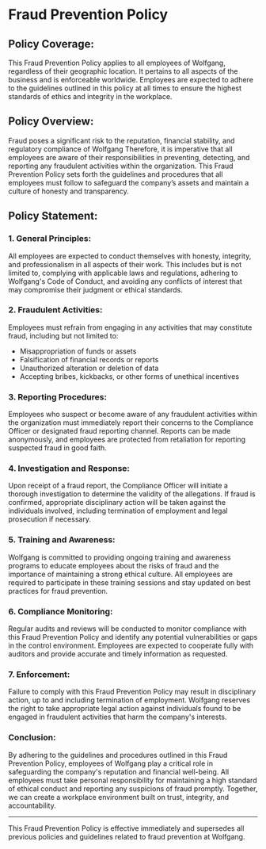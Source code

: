 # Fraud Prevention Policy

## Policy Coverage:

This Fraud Prevention Policy applies to all employees of Wolfgang, regardless of their geographic location. It pertains to all aspects of the business and is enforceable worldwide. Employees are expected to adhere to the guidelines outlined in this policy at all times to ensure the highest standards of ethics and integrity in the workplace.

## Policy Overview:

Fraud poses a significant risk to the reputation, financial stability, and regulatory compliance of Wolfgang Therefore, it is imperative that all employees are aware of their responsibilities in preventing, detecting, and reporting any fraudulent activities within the organization. This Fraud Prevention Policy sets forth the guidelines and procedures that all employees must follow to safeguard the company’s assets and maintain a culture of honesty and transparency.

## Policy Statement:

### 1. General Principles:

All employees are expected to conduct themselves with honesty, integrity, and professionalism in all aspects of their work. This includes but is not limited to, complying with applicable laws and regulations, adhering to Wolfgang's Code of Conduct, and avoiding any conflicts of interest that may compromise their judgment or ethical standards.

### 2. Fraudulent Activities:

Employees must refrain from engaging in any activities that may constitute fraud, including but not limited to:

- Misappropriation of funds or assets
- Falsification of financial records or reports
- Unauthorized alteration or deletion of data
- Accepting bribes, kickbacks, or other forms of unethical incentives

### 3. Reporting Procedures:

Employees who suspect or become aware of any fraudulent activities within the organization must immediately report their concerns to the Compliance Officer or designated fraud reporting channel. Reports can be made anonymously, and employees are protected from retaliation for reporting suspected fraud in good faith.

### 4. Investigation and Response:

Upon receipt of a fraud report, the Compliance Officer will initiate a thorough investigation to determine the validity of the allegations. If fraud is confirmed, appropriate disciplinary action will be taken against the individuals involved, including termination of employment and legal prosecution if necessary.

### 5. Training and Awareness:

Wolfgang is committed to providing ongoing training and awareness programs to educate employees about the risks of fraud and the importance of maintaining a strong ethical culture. All employees are required to participate in these training sessions and stay updated on best practices for fraud prevention.

### 6. Compliance Monitoring:

Regular audits and reviews will be conducted to monitor compliance with this Fraud Prevention Policy and identify any potential vulnerabilities or gaps in the control environment. Employees are expected to cooperate fully with auditors and provide accurate and timely information as requested.

### 7. Enforcement:

Failure to comply with this Fraud Prevention Policy may result in disciplinary action, up to and including termination of employment. Wolfgang reserves the right to take appropriate legal action against individuals found to be engaged in fraudulent activities that harm the company's interests.

### Conclusion:

By adhering to the guidelines and procedures outlined in this Fraud Prevention Policy, employees of Wolfgang play a critical role in safeguarding the company's reputation and financial well-being. All employees must take personal responsibility for maintaining a high standard of ethical conduct and reporting any suspicions of fraud promptly. Together, we can create a workplace environment built on trust, integrity, and accountability.

---
This Fraud Prevention Policy is effective immediately and supersedes all previous policies and guidelines related to fraud prevention at Wolfgang.